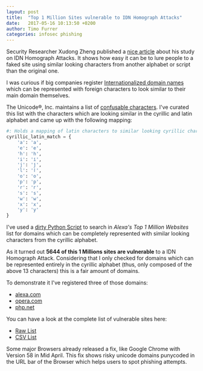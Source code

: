 ```yaml
---
layout: post
title:  "Top 1 Million Sites vulnerable to IDN Homograph Attacks"
date:   2017-05-16 10:13:50 +0200
author: Timo Furrer
categories: infosec phishing
---
```


Security Researcher Xudong Zheng published a [nice article] about his study on IDN Homograph Attacks.
It shows how easy it can be to lure people to a faked site using similar looking characters from another
alphabet or script than the original one.

I was curious if big companies register [Internationalized domain names] which can be represented with foreign
characters to look similar to their main domain themselves.

The Unicode®, Inc. maintains a list of [confusable characters].
I've curated this list with the characters which are looking similar in the cyrillic and latin alphabet and
came up with the following mapping:

```python
#: Holds a mapping of latin characters to similar looking cyrillic characters
cyrillic_latin_match = {
    'a': 'а',
    'e': 'е',
    'h': 'һ',
    'i': 'і',
    'j': 'ј',
    'l': 'ӏ',
    'o': 'о',
    'p': 'р',
    'r': 'г',
    's': 'ѕ',
    'w': 'ԝ',
    'x': 'х',
    'y': 'у'
}
```

I've used a [dirty Python Script] to search in *Alexa's Top 1 Million Websites* list for domains which can be
completely represented with similar looking characters from the cyrillic alphabet.

As it turned out **5644 of this 1 Millions sites are vulnerable** to a IDN Homograph Attack. Considering that I only
checked for domains which can be represented entirely in the cyrillic alphabet (thus, only composed of the above 13
characters) this is a fair amount of domains.

To demonstrate it I've registered three of those domains:

* [alexa.com]
* [opera.com]
* [php.net]

You can have a look at the complete list of vulnerable sites here:

* [Raw List]
* [CSV List]

Some major Browsers already released a fix, like Google Chrome with Version 58 in Mid April.
This fix shows risky unicode domains punycoded in the URL bar of the Browser which helps users to spot phishing attempts.

[nice article]: https://www.xudongz.com/blog/2017/idn-phishing/
[Internationalized domain names]: https://en.wikipedia.org/wiki/Internationalized_domain_name
[confusable characters]: ftp://ftp.unicode.org/Public/security/8.0.0/confusables.txt
[dirty Python Script]: https://github.com/timofurrer/idn-homograph-attack/blob/master/scripts/find_domain.py
[alexa.com]: http://аӏеха.com
[opera.com]: http://орега.com
[php.net]: http://рһр.net
[Raw List]: https://raw.githubusercontent.com/timofurrer/idn-homograph-attack/master/results/idn_ha_vuln_sites_alexa_top1m.txt
[CSV List]: https://raw.githubusercontent.com/timofurrer/idn-homograph-attack/master/results/idn_ha_vuln_sites_alexa_top1m.csv
